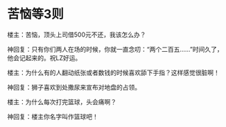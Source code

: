 # 苦恼等3则

楼主：苦恼，顶头上司借500元不还，我该怎么办？ 

神回复：只有你们两人在场的时候，你就一直念叨：“两个二百五……”时间久了，他会记起来的。祝LZ好运。 

楼主：为什么有的人翻动纸张或者数钱的时候喜欢舔下手指？这样感觉很脏啊！ 

神回复：狮子喜欢到处撒尿来宣布对地盘的占领。 

楼主：为什么每次打完篮球，头会痛啊？ 

神回复：楼主你名字叫作篮球吧！